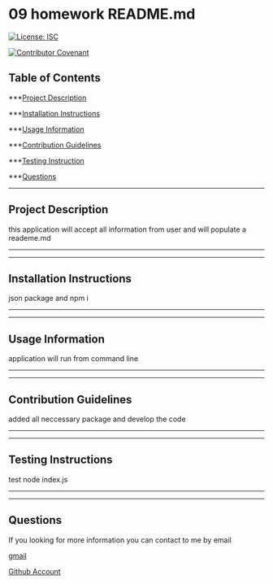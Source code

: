 

 # 09 homework README.md

[![License: ISC](https://img.shields.io/badge/License-ISC-blue.svg)](https://opensource.org/licenses/ISC)

[![Contributor Covenant](https://img.shields.io/badge/Contributor%20Covenant-v2.0%20adopted-ff69b4.svg)](https://www.contributor-covenant.org/version/2/0/code_of_conduct/)


## Table of Contents 

***[Project Description](#project-description)

***[Installation Instructions](#installation-instructions)

***[Usage Information](#usage-information)

***[Contribution Guidelines](#contribution-guidelines)

***[Testing Instruction](#testing-instructions)

***[Questions](#questions)


_______________________

## Project Description 

this application will accept all information from user and will populate a reademe.md
_______________________


_____________________________

## Installation Instructions 

json package and npm i 
_______________________


____________________

## Usage Information 

application will run from command line 
_______________________


__________________________

## Contribution Guidelines 

added all neccessary package and develop the code
_______________________


_______________________

## Testing Instructions 

test node index.js
_______________________


______________

## Questions 

If you looking for more information you can contact to me by email  

[gmail ](https://mail.google.com/behnoosh.mahmmodi@gmail.com )

[Github Account](https://www.Github.com/behnoosh93)
